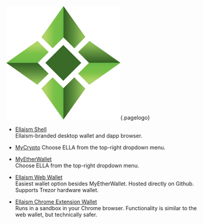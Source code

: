![Logo](/uploads/logo.png "Logo"){.pagelogo}
<!-- TITLE: Wallets -->
<!-- SUBTITLE: Ellaism - A stable network with no premine and no dev fees -->

* [Ellaism Shell](https://github.com/ellaism/shell/releases)  
Ellaism-branded desktop wallet and dapp browser. 

* [MyCrypto](https://mycrypto.com)
Choose ELLA from the top-right dropdown menu.  

* [MyEtherWallet](https://myetherwallet.com)  
Choose ELLA from the top-right dropdown menu.

* [Ellaism Web Wallet](https://ellaism.github.io/ellawallet)  
Easiest wallet option besides MyEtherWallet. Hosted directly on Github. Supports Trezor hardware wallet.  

* [Ellaism Chrome Extension Wallet](https://chrome.google.com/webstore/detail/myellawallet/bgfofdgebpphdhddggaggeafenegbjef)  
Runs in a sandbox in your Chrome browser. Functionality is similar to the web wallet, but technically safer.  